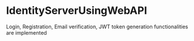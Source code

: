 # IdentityServerUsingWebAPI
Login, Registration, Email verification, JWT token generation functionalities are implemented
